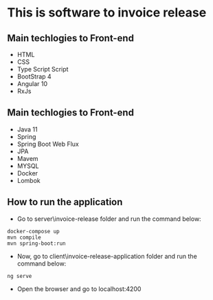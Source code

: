 # This is software to invoice release

## Main techlogies to Front-end
- HTML
- CSS
- Type Script Script
- BootStrap 4
- Angular 10
- RxJs

## Main techlogies to Front-end
- Java 11
- Spring
- Spring Boot Web Flux
- JPA
- Mavem
- MYSQL
- Docker
- Lombok

## How to run the application

- Go to server\invoice-release folder and run the command below:
```
docker-compose up
mvn compile
mvn spring-boot:run
```

- Now, go to client\invoice-release-application folder and run the command below:
```
ng serve
```

- Open the browser and go to localhost:4200